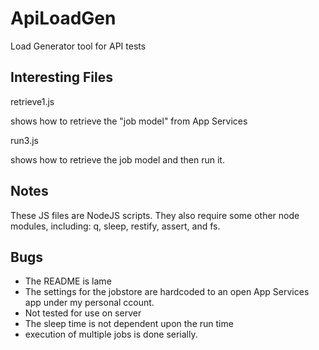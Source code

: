 ApiLoadGen
==========

Load Generator tool for API tests


Interesting Files
----------------------

retrieve1.js

shows how to retrieve the "job model" from App Services


run3.js

shows how to retrieve the job model and then run it.



Notes
----------------------

These JS files are NodeJS scripts.  They also require some other
node modules, including: q, sleep, restify, assert, and fs.


Bugs
----------------------

- The README is lame
- The settings for the jobstore are hardcoded to an open App Services app under my personal ccount.
- Not tested for use on server
- The sleep time is not dependent upon the run time
- execution of multiple jobs is done serially.
